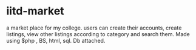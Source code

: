 # iitd-market
a market place for my college. users can create their accounts, create listings, view other listings according to category and search them. Made using $php , BS, html, sql. Db attached.
